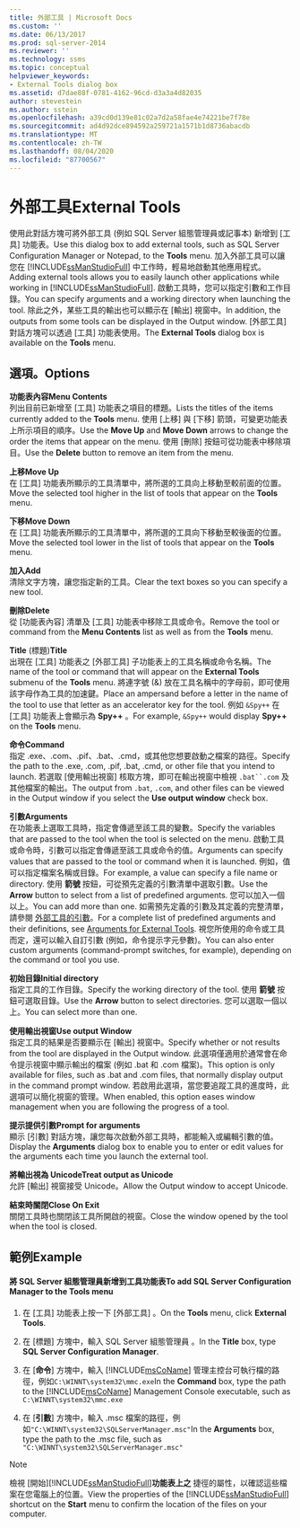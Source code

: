```yaml
---
title: 外部工具 | Microsoft Docs
ms.custom: ''
ms.date: 06/13/2017
ms.prod: sql-server-2014
ms.reviewer: ''
ms.technology: ssms
ms.topic: conceptual
helpviewer_keywords:
- External Tools dialog box
ms.assetid: d7dae88f-0781-4162-96cd-d3a3a4d82035
author: stevestein
ms.author: sstein
ms.openlocfilehash: a39cd0d139e81c02a7d2a58fae4e74221be7f78e
ms.sourcegitcommit: ad4d92dce894592a259721a1571b1d8736abacdb
ms.translationtype: MT
ms.contentlocale: zh-TW
ms.lasthandoff: 08/04/2020
ms.locfileid: "87700567"
---
```

# <a name="external-tools"></a><span data-ttu-id="c0dca-102">外部工具</span><span class="sxs-lookup"><span data-stu-id="c0dca-102">External Tools</span></span>
  <span data-ttu-id="c0dca-103">使用此對話方塊可將外部工具 (例如 SQL Server 組態管理員或記事本) 新增到 [工具]  功能表。</span><span class="sxs-lookup"><span data-stu-id="c0dca-103">Use this dialog box to add external tools, such as SQL Server Configuration Manager or Notepad, to the **Tools** menu.</span></span> <span data-ttu-id="c0dca-104">加入外部工具可以讓您在 [!INCLUDE[ssManStudioFull](../../includes/ssmanstudiofull-md.md)] 中工作時，輕易地啟動其他應用程式。</span><span class="sxs-lookup"><span data-stu-id="c0dca-104">Adding external tools allows you to easily launch other applications while working in [!INCLUDE[ssManStudioFull](../../includes/ssmanstudiofull-md.md)].</span></span> <span data-ttu-id="c0dca-105">啟動工具時，您可以指定引數和工作目錄。</span><span class="sxs-lookup"><span data-stu-id="c0dca-105">You can specify arguments and a working directory when launching the tool.</span></span> <span data-ttu-id="c0dca-106">除此之外，某些工具的輸出也可以顯示在 [輸出] 視窗中。</span><span class="sxs-lookup"><span data-stu-id="c0dca-106">In addition, the outputs from some tools can be displayed in the Output window.</span></span> <span data-ttu-id="c0dca-107">[外部工具]  對話方塊可以透過 [工具]  功能表使用。</span><span class="sxs-lookup"><span data-stu-id="c0dca-107">The **External Tools** dialog box is available on the **Tools** menu.</span></span>  
  
## <a name="options"></a><span data-ttu-id="c0dca-108">選項。</span><span class="sxs-lookup"><span data-stu-id="c0dca-108">Options</span></span>  
 <span data-ttu-id="c0dca-109">**功能表內容**</span><span class="sxs-lookup"><span data-stu-id="c0dca-109">**Menu Contents**</span></span>  
 <span data-ttu-id="c0dca-110">列出目前已新增至 [工具]  功能表之項目的標題。</span><span class="sxs-lookup"><span data-stu-id="c0dca-110">Lists the titles of the items currently added to the **Tools** menu.</span></span> <span data-ttu-id="c0dca-111">使用 [上移]  與 [下移]  箭頭，可變更功能表上所示項目的順序。</span><span class="sxs-lookup"><span data-stu-id="c0dca-111">Use the **Move Up** and **Move Down** arrows to change the order the items that appear on the menu.</span></span> <span data-ttu-id="c0dca-112">使用 [刪除]  按鈕可從功能表中移除項目。</span><span class="sxs-lookup"><span data-stu-id="c0dca-112">Use the **Delete** button to remove an item from the menu.</span></span>  
  
 <span data-ttu-id="c0dca-113">**上移**</span><span class="sxs-lookup"><span data-stu-id="c0dca-113">**Move Up**</span></span>  
 <span data-ttu-id="c0dca-114">在 [工具]  功能表所顯示的工具清單中，將所選的工具向上移動至較前面的位置。</span><span class="sxs-lookup"><span data-stu-id="c0dca-114">Move the selected tool higher in the list of tools that appear on the **Tools** menu.</span></span>  
  
 <span data-ttu-id="c0dca-115">**下移**</span><span class="sxs-lookup"><span data-stu-id="c0dca-115">**Move Down**</span></span>  
 <span data-ttu-id="c0dca-116">在 [工具]  功能表所顯示的工具清單中，將所選的工具向下移動至較後面的位置。</span><span class="sxs-lookup"><span data-stu-id="c0dca-116">Move the selected tool lower in the list of tools that appear on the **Tools** menu.</span></span>  
  
 <span data-ttu-id="c0dca-117">**加入**</span><span class="sxs-lookup"><span data-stu-id="c0dca-117">**Add**</span></span>  
 <span data-ttu-id="c0dca-118">清除文字方塊，讓您指定新的工具。</span><span class="sxs-lookup"><span data-stu-id="c0dca-118">Clear the text boxes so you can specify a new tool.</span></span>  
  
 <span data-ttu-id="c0dca-119">**刪除**</span><span class="sxs-lookup"><span data-stu-id="c0dca-119">**Delete**</span></span>  
 <span data-ttu-id="c0dca-120">從 [功能表內容]  清單及 [工具]  功能表中移除工具或命令。</span><span class="sxs-lookup"><span data-stu-id="c0dca-120">Remove the tool or command from the **Menu Contents** list as well as from the **Tools** menu.</span></span>  
  
 <span data-ttu-id="c0dca-121">**Title** (標題)</span><span class="sxs-lookup"><span data-stu-id="c0dca-121">**Title**</span></span>  
 <span data-ttu-id="c0dca-122">出現在 [工具]  功能表之 [外部工具]  子功能表上的工具名稱或命令名稱。</span><span class="sxs-lookup"><span data-stu-id="c0dca-122">The name of the tool or command that will appear on the **External Tools** submenu of the **Tools** menu.</span></span> <span data-ttu-id="c0dca-123">將連字號 (&) 放在工具名稱中的字母前，即可使用該字母作為工具的加速鍵。</span><span class="sxs-lookup"><span data-stu-id="c0dca-123">Place an ampersand before a letter in the name of the tool to use that letter as an accelerator key for the tool.</span></span> <span data-ttu-id="c0dca-124">例如 `&Spy++` 在 [工具]  功能表上會顯示為 **Spy++** 。</span><span class="sxs-lookup"><span data-stu-id="c0dca-124">For example, `&Spy++` would display **Spy++** on the **Tools** menu.</span></span>  
  
 <span data-ttu-id="c0dca-125">**命令**</span><span class="sxs-lookup"><span data-stu-id="c0dca-125">**Command**</span></span>  
 <span data-ttu-id="c0dca-126">指定 .exe、.com、.pif、.bat、.cmd，或其他您想要啟動之檔案的路徑。</span><span class="sxs-lookup"><span data-stu-id="c0dca-126">Specify the path to the .exe, .com, .pif, .bat, .cmd, or other file that you intend to launch.</span></span> <span data-ttu-id="c0dca-127">若選取 [使用輸出視窗] 核取方塊，即可在輸出視窗中檢視 `.bat``.com` 及其他檔案的輸出。</span><span class="sxs-lookup"><span data-stu-id="c0dca-127">The output from `.bat`, `.com`, and other files can be viewed in the Output window if you select the **Use output window** check box.</span></span>  
  
 <span data-ttu-id="c0dca-128">**引數**</span><span class="sxs-lookup"><span data-stu-id="c0dca-128">**Arguments**</span></span>  
 <span data-ttu-id="c0dca-129">在功能表上選取工具時，指定會傳遞至該工具的變數。</span><span class="sxs-lookup"><span data-stu-id="c0dca-129">Specify the variables that are passed to the tool when the tool is selected on the menu.</span></span> <span data-ttu-id="c0dca-130">啟動工具或命令時，引數可以指定會傳遞至該工具或命令的值。</span><span class="sxs-lookup"><span data-stu-id="c0dca-130">Arguments can specify values that are passed to the tool or command when it is launched.</span></span> <span data-ttu-id="c0dca-131">例如，值可以指定檔案名稱或目錄。</span><span class="sxs-lookup"><span data-stu-id="c0dca-131">For example, a value can specify a file name or directory.</span></span> <span data-ttu-id="c0dca-132">使用 **箭號** 按鈕，可從預先定義的引數清單中選取引數。</span><span class="sxs-lookup"><span data-stu-id="c0dca-132">Use the **Arrow** button to select from a list of predefined arguments.</span></span> <span data-ttu-id="c0dca-133">您可以加入一個以上。</span><span class="sxs-lookup"><span data-stu-id="c0dca-133">You can add more than one.</span></span> <span data-ttu-id="c0dca-134">如需預先定義的引數及其定義的完整清單，請參閱 [外部工具的引數](external-tools.md)。</span><span class="sxs-lookup"><span data-stu-id="c0dca-134">For a complete list of predefined arguments and their definitions, see [Arguments for External Tools](external-tools.md).</span></span> <span data-ttu-id="c0dca-135">視您所使用的命令或工具而定，還可以輸入自訂引數 (例如，命令提示字元參數)。</span><span class="sxs-lookup"><span data-stu-id="c0dca-135">You can also enter custom arguments (command-prompt switches, for example), depending on the command or tool you use.</span></span>  
  
 <span data-ttu-id="c0dca-136">**初始目錄**</span><span class="sxs-lookup"><span data-stu-id="c0dca-136">**Initial directory**</span></span>  
 <span data-ttu-id="c0dca-137">指定工具的工作目錄。</span><span class="sxs-lookup"><span data-stu-id="c0dca-137">Specify the working directory of the tool.</span></span> <span data-ttu-id="c0dca-138">使用 **箭號** 按鈕可選取目錄。</span><span class="sxs-lookup"><span data-stu-id="c0dca-138">Use the **Arrow** button to select directories.</span></span> <span data-ttu-id="c0dca-139">您可以選取一個以上。</span><span class="sxs-lookup"><span data-stu-id="c0dca-139">You can select more than one.</span></span>  
  
 <span data-ttu-id="c0dca-140">**使用輸出視窗**</span><span class="sxs-lookup"><span data-stu-id="c0dca-140">**Use output Window**</span></span>  
 <span data-ttu-id="c0dca-141">指定工具的結果是否要顯示在 [輸出] 視窗中。</span><span class="sxs-lookup"><span data-stu-id="c0dca-141">Specify whether or not results from the tool are displayed in the Output window.</span></span> <span data-ttu-id="c0dca-142">此選項僅適用於通常會在命令提示視窗中顯示輸出的檔案 (例如 .bat 和 .com 檔案)。</span><span class="sxs-lookup"><span data-stu-id="c0dca-142">This option is only available for files, such as .bat and .com files, that normally display output in the command prompt window.</span></span> <span data-ttu-id="c0dca-143">若啟用此選項，當您要追蹤工具的進度時，此選項可以簡化視窗的管理。</span><span class="sxs-lookup"><span data-stu-id="c0dca-143">When enabled, this option eases window management when you are following the progress of a tool.</span></span>  
  
 <span data-ttu-id="c0dca-144">**提示提供引數**</span><span class="sxs-lookup"><span data-stu-id="c0dca-144">**Prompt for arguments**</span></span>  
 <span data-ttu-id="c0dca-145">顯示 [引數]  對話方塊，讓您每次啟動外部工具時，都能輸入或編輯引數的值。</span><span class="sxs-lookup"><span data-stu-id="c0dca-145">Display the **Arguments** dialog box to enable you to enter or edit values for the arguments each time you launch the external tool.</span></span>  
  
 <span data-ttu-id="c0dca-146">**將輸出視為 Unicode**</span><span class="sxs-lookup"><span data-stu-id="c0dca-146">**Treat output as Unicode**</span></span>  
 <span data-ttu-id="c0dca-147">允許 [輸出] 視窗接受 Unicode。</span><span class="sxs-lookup"><span data-stu-id="c0dca-147">Allow the Output window to accept Unicode.</span></span>  
  
 <span data-ttu-id="c0dca-148">**結束時關閉**</span><span class="sxs-lookup"><span data-stu-id="c0dca-148">**Close On Exit**</span></span>  
 <span data-ttu-id="c0dca-149">關閉工具時也關閉該工具所開啟的視窗。</span><span class="sxs-lookup"><span data-stu-id="c0dca-149">Close the window opened by the tool when the tool is closed.</span></span>  
  
## <a name="example"></a><span data-ttu-id="c0dca-150">範例</span><span class="sxs-lookup"><span data-stu-id="c0dca-150">Example</span></span>  
  
#### <a name="to-add-sql-server-configuration-manager-to-the-tools-menu"></a><span data-ttu-id="c0dca-151">將 SQL Server 組態管理員新增到工具功能表</span><span class="sxs-lookup"><span data-stu-id="c0dca-151">To add SQL Server Configuration Manager to the Tools menu</span></span>  
  
1.  <span data-ttu-id="c0dca-152">在 [工具]  功能表上按一下 [外部工具]  。</span><span class="sxs-lookup"><span data-stu-id="c0dca-152">On the **Tools** menu, click **External Tools**.</span></span>  
  
2.  <span data-ttu-id="c0dca-153">在 [標題]  方塊中，輸入 SQL Server 組態管理員  。</span><span class="sxs-lookup"><span data-stu-id="c0dca-153">In the **Title** box, type **SQL Server Configuration Manager**.</span></span>  
  
3.  <span data-ttu-id="c0dca-154">在 [**命令**] 方塊中，輸入 [!INCLUDE[msCoName](../../includes/msconame-md.md)] 管理主控台可執行檔的路徑，例如`C:\WINNT\system32\mmc.exe`</span><span class="sxs-lookup"><span data-stu-id="c0dca-154">In the **Command** box, type the path to the [!INCLUDE[msCoName](../../includes/msconame-md.md)] Management Console executable, such as `C:\WINNT\system32\mmc.exe`</span></span>  
  
4.  <span data-ttu-id="c0dca-155">在 [**引數**] 方塊中，輸入 .msc 檔案的路徑，例如`"C:\WINNT\system32\SQLServerManager.msc"`</span><span class="sxs-lookup"><span data-stu-id="c0dca-155">In the **Arguments** box, type the path to the .msc file, such as `"C:\WINNT\system32\SQLServerManager.msc"`</span></span>  
  
> [!NOTE]  
>  <span data-ttu-id="c0dca-156">檢視 [開始][!INCLUDE[ssManStudioFull](../../includes/ssmanstudiofull-md.md)]**功能表上之**  捷徑的屬性，以確認這些檔案在您電腦上的位置。</span><span class="sxs-lookup"><span data-stu-id="c0dca-156">View the properties of the [!INCLUDE[ssManStudioFull](../../includes/ssmanstudiofull-md.md)] shortcut on the **Start** menu to confirm the location of the files on your computer.</span></span>  
